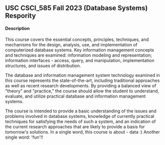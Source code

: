 ## USC CSCI_585 Fall 2023 (Database Systems) Respority

#### Description
  This course covers the essential concepts, principles, techniques, and mechanisms for the design, analysis, use, and implementation of computerized database systems. Key information management concepts and techniques are examined: information modeling and representation; information interfaces - access, query, and manipulation, implementation structures, and issues of distribution.

  The database and information management system technology examined in this course represents the state-of-the-art, including traditional approaches as well as recent research developments. By providing a balanced view of "theory" and "practice," the course should allow the student to understand, evaluate, and utilize practical database and information management systems.

  The course is intended to provide a basic understanding of the issues and problems involved in database systems, knowledge of currently practical techniques for satisfying the needs of such a system, and an indication of the current research approaches that are likely to provide a basis for tomorrow's solutions.
In a single word, this course is about - data :) Another single word: 'fun'!!
